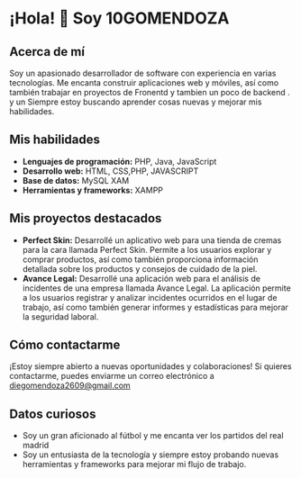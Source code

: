 # ¡Hola! 👋 Soy 10GOMENDOZA

## Acerca de mí
Soy un apasionado desarrollador de software con experiencia en varias tecnologías. Me encanta construir aplicaciones web y móviles, así como también trabajar en proyectos de Fronentd y tambien un poco de backend .  y un Siempre estoy buscando aprender cosas nuevas y mejorar mis habilidades.

## Mis habilidades
- **Lenguajes de programación:** PHP, Java, JavaScript
- **Desarrollo web:** HTML, CSS,PHP, JAVASCRIPT
- **Base de datos:** MySQL XAM
- **Herramientas y frameworks:** XAMPP

## Mis proyectos destacados
- **Perfect Skin:** Desarrollé un aplicativo web para una tienda de cremas para la cara llamada Perfect Skin. Permite a los usuarios explorar y comprar productos, así como también proporciona información detallada sobre los productos y consejos de cuidado de la piel.
- **Avance Legal:** Desarrollé una aplicación web para el análisis de incidentes de una empresa llamada Avance Legal. La aplicación permite a los usuarios registrar y analizar incidentes ocurridos en el lugar de trabajo, así como también generar informes y estadísticas para mejorar la seguridad laboral.

## Cómo contactarme
¡Estoy siempre abierto a nuevas oportunidades y colaboraciones! Si quieres contactarme, puedes enviarme un correo electrónico a diegomendoza2609@gmail.com

## Datos curiosos
- Soy un gran aficionado al fútbol y me encanta ver los partidos del real madrid
- Soy un entusiasta de la tecnología y siempre estoy probando nuevas herramientas y frameworks para mejorar mi flujo de trabajo.

